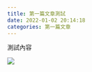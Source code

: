 ```yaml
---
title: 第一篇文章測試
date: 2022-01-02 20:14:18
categories: 第一篇文章
---
```


測試內容

<img src="https://firebasestorage.googleapis.com/v0/b/hezo-pic.appspot.com/o/abc123%40123.455.jpg?alt=media&token=32e627f7-8d04-4358-9729-5afc11d563da">

